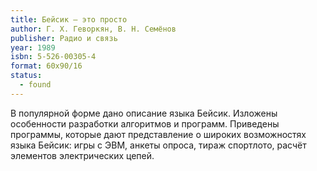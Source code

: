 ```yaml
---
title: Бейсик — это просто
author: Г. Х. Геворкян, В. Н. Семёнов
publisher: Радио и связь
year: 1989
isbn: 5-526-00305-4
format: 60x90/16
status:
  - found
---
```


В популярной форме дано описание языка Бейсик. Изложены особенности разработки алгоритмов и программ. Приведены программы, которые дают представление о широких возможностях языка Бейсик: игры с ЭВМ, анкеты опроса, тираж спортлото, расчёт элементов электрических цепей.
